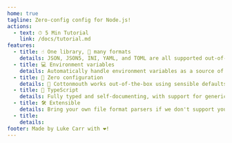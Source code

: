 ```yaml
---
home: true
tagline: Zero-config config for Node.js!
actions:
  - text: ⏱ 5 Min Tutorial
    link: /docs/tutorial.md
features:
  - title: ☝️ One library, 📁 many formats
    details: JSON, JSON5, INI, YAML, and TOML are all supported out-of-the-box as file formats!
  - title: 💻 Environment variables
    details: Automatically handle environment variables as a source of configuration with no effort!
  - title: 💯 Zero configuration
    details: 🐍 Cottonmouth works out-of-the-box using sensible defaults with no configuration required!
  - title: 💪 TypeScript
    details: Fully typed and self-documenting, with support for generics!
  - title: 🛠 Extensible
    details: Bring your own file format parsers if we don't support your configuration files natively!
  - title:
    details:
footer: Made by Luke Carr with ❤️!
---
```

